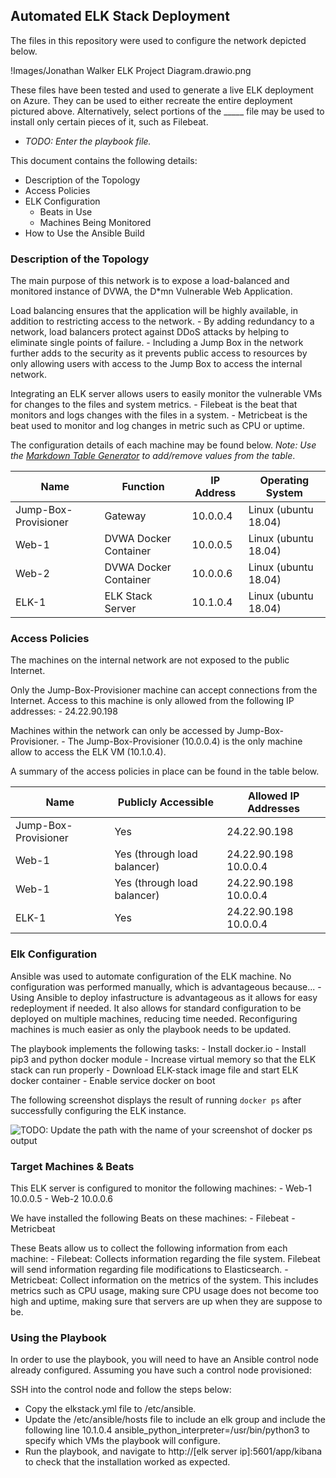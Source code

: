 ## Automated ELK Stack Deployment

The files in this repository were used to configure the network depicted below.

!Images/Jonathan Walker ELK Project Diagram.drawio.png

These files have been tested and used to generate a live ELK deployment on Azure. They can be used to either recreate the entire deployment pictured above. Alternatively, select portions of the _____ file may be used to install only certain pieces of it, such as Filebeat.

  - _TODO: Enter the playbook file._

This document contains the following details:
- Description of the Topology
- Access Policies
- ELK Configuration
  - Beats in Use
  - Machines Being Monitored
- How to Use the Ansible Build


### Description of the Topology

The main purpose of this network is to expose a load-balanced and monitored instance of DVWA, the D*mn Vulnerable Web Application.

Load balancing ensures that the application will be highly available, in addition to restricting access to the network.
	- By adding redundancy to a network, load balancers protect against DDoS attacks by helping to eliminate single points of failure.
	- Including a Jump Box in the network further adds to the security as it prevents public access to resources by only allowing users with access to the Jump Box to access the internal network. 

Integrating an ELK server allows users to easily monitor the vulnerable VMs for changes to the files and system metrics.
	- Filebeat is the beat that monitors and logs changes with the files in a system.
	- Metricbeat is the beat used to monitor and log changes in metric such as CPU or uptime.


The configuration details of each machine may be found below.
_Note: Use the [Markdown Table Generator](http://www.tablesgenerator.com/markdown_tables) to add/remove values from the table_.

| Name                 | Function              | IP Address | Operating System     |
|----------------------|-----------------------|------------|----------------------|
| Jump-Box-Provisioner | Gateway               | 10.0.0.4   | Linux (ubuntu 18.04) |
| Web-1                | DVWA Docker Container | 10.0.0.5   | Linux (ubuntu 18.04) |
| Web-2                | DVWA Docker Container | 10.0.0.6   | Linux (ubuntu 18.04) |
| ELK-1                | ELK Stack Server      | 10.1.0.4   | Linux (ubuntu 18.04) |

### Access Policies

The machines on the internal network are not exposed to the public Internet. 

Only the Jump-Box-Provisioner machine can accept connections from the Internet. Access to this machine is only allowed from the following IP addresses:
	- 24.22.90.198

Machines within the network can only be accessed by Jump-Box-Provisioner.
	- The Jump-Box-Provisioner (10.0.0.4) is the only machine allow to access the ELK VM (10.1.0.4).


A summary of the access policies in place can be found in the table below.

| Name                 | Publicly Accessible         | Allowed IP Addresses  |
|----------------------|-----------------------------|-----------------------|
| Jump-Box-Provisioner | Yes                         | 24.22.90.198          |
| Web-1                | Yes (through load balancer) | 24.22.90.198 10.0.0.4 |
| Web-1                | Yes (through load balancer) | 24.22.90.198 10.0.0.4 |
| ELK-1                | Yes                         | 24.22.90.198 10.0.0.4 |

### Elk Configuration

Ansible was used to automate configuration of the ELK machine. No configuration was performed manually, which is advantageous because...
	- Using Ansible to deploy infastructure is advantageous as it allows for easy redeployment if needed. It also allows for standard configuration to be deployed on multiple machines, reducing time needed. Reconfiguring machines is much easier as only the playbook needs to be updated.


The playbook implements the following tasks:
	- Install docker.io
	- Install pip3 and python docker module
	- Increase virtual memory so that the ELK stack can run properly
	- Download ELK-stack image file and start ELK docker container
	- Enable service docker on boot

The following screenshot displays the result of running `docker ps` after successfully configuring the ELK instance.

![TODO: Update the path with the name of your screenshot of docker ps output](Images/docker_ps_output.png)

### Target Machines & Beats
This ELK server is configured to monitor the following machines:
	- Web-1 10.0.0.5
	- Web-2 10.0.0.6

We have installed the following Beats on these machines:
	- Filebeat
	- Metricbeat

These Beats allow us to collect the following information from each machine:
	- Filebeat: Collects information regarding the file system. Filebeat will send information regarding file modifications to Elasticsearch.
	- Metricbeat: Collect information on the metrics of the system. This includes metrics such as CPU usage, making sure CPU usage does not become too high and uptime, making sure that servers are up when they are suppose to be. 

### Using the Playbook
In order to use the playbook, you will need to have an Ansible control node already configured. Assuming you have such a control node provisioned: 

SSH into the control node and follow the steps below:
- Copy the elkstack.yml file to /etc/ansible.
- Update the /etc/ansible/hosts file to include an elk group and include the following line 10.1.0.4 ansible_python_interpreter=/usr/bin/python3 to specify which VMs the playbook will configure.
- Run the playbook, and navigate to http://[elk server ip]:5601/app/kibana to check that the installation worked as expected.

